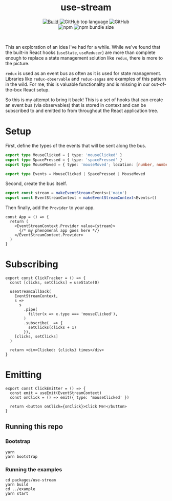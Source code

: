 <h1 align="center">use-stream</h1>

<p align="center">
  <a href="https://github.com/bfollington/use-stream/actions?query=workflow%3A%22Build%22"><img alt="Build" src="https://github.com/bfollington/restack/workflows/Build/badge.svg"></a>
<img alt="GitHub top language" src="https://img.shields.io/github/languages/top/bfollington/use-stream">
<img alt="GitHub" src="https://img.shields.io/github/license/bfollington/use-stream">

<br>
  <img alt="npm" src="https://img.shields.io/npm/v/@twopm/use-stream">
<img alt="npm bundle size" src="https://img.shields.io/bundlephobia/min/@twopm/use-stream">

</p><br>

This an exploration of an idea I've had for a while. While we've found that the built-in React hooks (`useState`, `useReducer`) are more than complete enough to replace a state management solution like `redux`, there is more to the picture.

`redux` is used as an event bus as often as it is used for state management. Libraries like `redux-observable` and `redux-sagas` are examples of this pattern in the wild. For me, this is valuable functionality and is missing in our out-of-the-box React setup.

So this is my attempt to bring it back! This is a set of hooks that can create an event bus (via observables) that is stored in context and can be subscribed to and emitted to from throughout the React application tree.

# Setup

First, define the types of the events that will be sent along the bus.

```ts
export type MouseClicked = { type: 'mouseClicked' }
export type SpacePressed = { type: 'spacePressed' }
export type MouseMoved = { type: 'mouseMoved'; location: [number, number] }

export type Events = MouseClicked | SpacePressed | MouseMoved
```

Second, create the bus itself.

```ts
export const stream = makeEventStream<Events>('main')
export const EventStreamContext = makeEventStreamContext<Events>()
```

Then finally, add the `Provider` to your app.

```tsx
const App = () => {
  return (
    <EventStreamContext.Provider value={stream}>
      {/* my phenomenal app goes here */}
    </EventStreamContext.Provider>
  )
}
```

# Subscribing

```tsx
export const ClickTracker = () => {
  const [clicks, setClicks] = useState(0)

  useStreamCallback(
    EventStreamContext,
    s =>
      s
        .pipe(
          filter(x => x.type === 'mouseClicked'),
        )
        .subscribe(_ => {
          setClicks(clicks + 1)
        }),
    [clicks, setClicks]
  )

  return <div>Clicked: {clicks} times</div>
}

```

# Emitting

```tsx
export const ClickEmitter = () => {
  const emit = useEmit(EventStreamContext)
  const onClick = () => emit({ type: 'mouseClicked' })

  return <button onClick={onClick}>Click Me!</button>
}

```

## Running this repo

### Bootstrap

```
yarn
yarn bootstrap
```

### Running the examples

```
cd packages/use-stream
yarn build
cd ../example
yarn start
```
